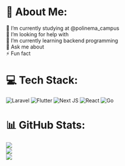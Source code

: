 # 💫 About Me:
🔭 I’m currently studying at @polinema_campus<br>🤝 I’m looking for help with<br>🌱 I’m currently learning backend programming<br>💬 Ask me about<br>⚡ Fun fact


# 💻 Tech Stack:
![Laravel](https://img.shields.io/badge/laravel-%23FF2D20.svg?style=flat&logo=laravel&logoColor=white) ![Flutter](https://img.shields.io/badge/Flutter-%2302569B.svg?style=flat&logo=Flutter&logoColor=white) ![Next JS](https://img.shields.io/badge/Next-black?style=flat&logo=next.js&logoColor=white) ![React](https://img.shields.io/badge/react-%2320232a.svg?style=flat&logo=react&logoColor=%2361DAFB) ![Go](https://img.shields.io/badge/go-%2300ADD8.svg?style=flat&logo=go&logoColor=white)
# 📊 GitHub Stats:
![](https://github-readme-stats.vercel.app/api?username=edoaryah&theme=neon&hide_border=false&include_all_commits=false&count_private=false)<br/>
![](https://github-readme-streak-stats.herokuapp.com/?user=edoaryah&theme=neon&hide_border=false)<br/>
![](https://github-readme-stats.vercel.app/api/top-langs/?username=edoaryah&theme=neon&hide_border=false&include_all_commits=false&count_private=false&layout=compact)

<!-- Proudly created with GPRM ( https://gprm.itsvg.in ) -->
